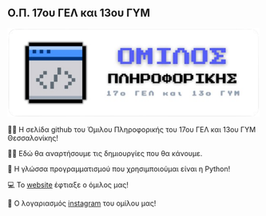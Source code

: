 ## Ο.Π. 17ου ΓΕΛ και 13ου ΓΥΜ

<img width="1400" alt="banner" src="banner.png">

🙋‍♂️ Η σελίδα github του Όμιλου Πληροφορικής του 17ου ΓΕΛ και 13ου ΓΥΜ Θεσσαλονίκης!

👨‍💻 Εδώ θα αναρτήσουμε τις δημιουργίες που θα κάνουμε. 

🐍 Η γλώσσα προγραμματισμού που χρησιμποιούμαι είναι η Python!

💻 Το [website](https://xielevenstudio3.wixsite.com/17th-high-school) έφτιαξε ο όμιλος μας!

📱 Ο λογαριασμός [instagram](https://www.instagram.com/17gel13/) του ομίλου μας!

